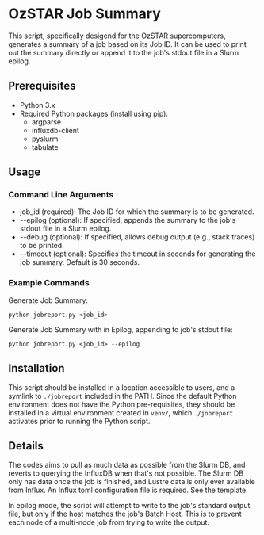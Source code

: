# OzSTAR Job Summary

This script, specifically desigend for the OzSTAR supercomputers, generates a summary of a job based on its Job ID. It can be used to print out the summary directly or append it to the job's stdout file in a Slurm epilog.

## Prerequisites
* Python 3.x
* Required Python packages (install using pip):
    * argparse
    * influxdb-client
    * pyslurm
    * tabulate

## Usage
### Command Line Arguments
* job_id (required): The Job ID for which the summary is to be generated.
* --epilog (optional): If specified, appends the summary to the job's stdout file in a Slurm epilog.
* --debug (optional): If specified, allows debug output (e.g., stack traces) to be printed.
* --timeout (optional): Specifies the timeout in seconds for generating the job summary. Default is 30 seconds.

### Example Commands
Generate Job Summary:
```
python jobreport.py <job_id>
```

Generate Job Summary with in Epilog, appending to job's stdout file:
```
python jobreport.py <job_id> --epilog
```

## Installation

This script should be installed in a location accessible to users, and a symlink to `./jobreport` included in the PATH. Since the default Python environment does not have the Python pre-requisites, they should be installed in a virtual environment created in `venv/`, which `./jobreport` activates prior to running the Python script.


## Details

The codes aims to pull as much data as possible from the Slurm DB, and reverts to querying the InfluxDB when that's not possible. The Slurm DB only has data once the job is finished, and Lustre data is only ever available from Influx.
An Influx toml configuration file is required. See the template.

In epilog mode, the script will attempt to write to the job's standard output file, but only if the host matches the job's Batch Host. This is to prevent each node of a multi-node job from trying to write the output.
